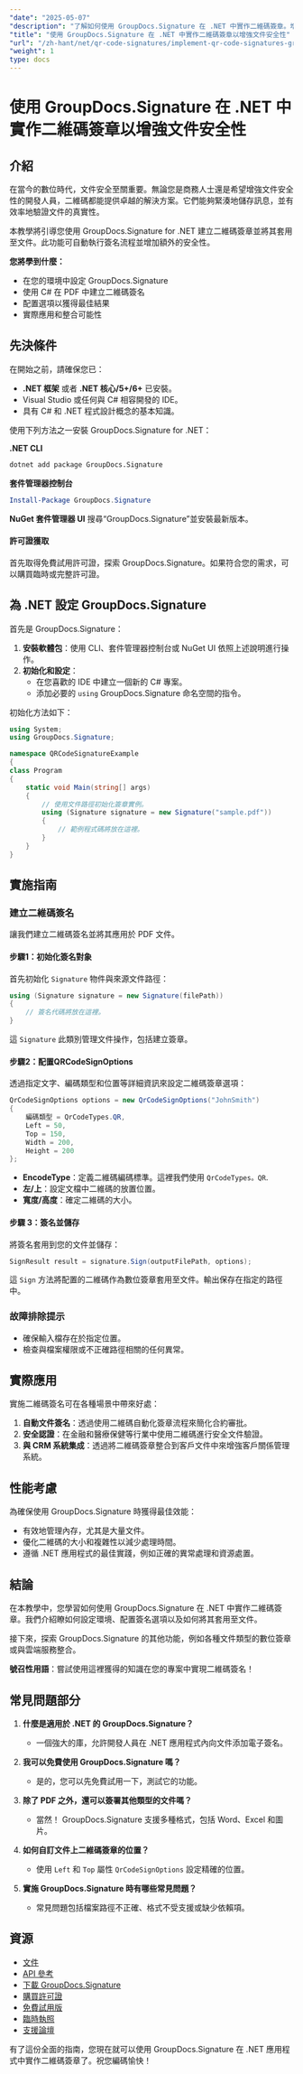 ```yaml
---
"date": "2025-05-07"
"description": "了解如何使用 GroupDocs.Signature 在 .NET 中實作二維碼簽章。增強文件安全性並簡化簽名流程。"
"title": "使用 GroupDocs.Signature 在 .NET 中實作二維碼簽章以增強文件安全性"
"url": "/zh-hant/net/qr-code-signatures/implement-qr-code-signatures-groupdocs-signature-net/"
"weight": 1
type: docs
---
```

# 使用 GroupDocs.Signature 在 .NET 中實作二維碼簽章以增強文件安全性

## 介紹

在當今的數位時代，文件安全至關重要。無論您是商務人士還是希望增強文件安全性的開發人員，二維碼都能提供卓越的解決方案。它們能夠緊湊地儲存訊息，並有效率地驗證文件的真實性。

本教學將引導您使用 GroupDocs.Signature for .NET 建立二維碼簽章並將其套用至文件。此功能可自動執行簽名流程並增加額外的安全性。

**您將學到什麼：**
- 在您的環境中設定 GroupDocs.Signature
- 使用 C# 在 PDF 中建立二維碼簽名
- 配置選項以獲得最佳結果
- 實際應用和整合可能性

## 先決條件

在開始之前，請確保您已：
- **.NET 框架** 或者 **.NET 核心/5+/6+** 已安裝。
- Visual Studio 或任何與 C# 相容開發的 IDE。
- 具有 C# 和 .NET 程式設計概念的基本知識。

使用下列方法之一安裝 GroupDocs.Signature for .NET：

**.NET CLI**
```bash
dotnet add package GroupDocs.Signature
```

**套件管理器控制台**
```powershell
Install-Package GroupDocs.Signature
```

**NuGet 套件管理器 UI**
搜尋“GroupDocs.Signature”並安裝最新版本。

#### 許可證獲取
首先取得免費試用許可證，探索 GroupDocs.Signature。如果符合您的需求，可以購買臨時或完整許可證。

## 為 .NET 設定 GroupDocs.Signature

首先是 GroupDocs.Signature：
1. **安裝軟體包**：使用 CLI、套件管理器控制台或 NuGet UI 依照上述說明進行操作。
2. **初始化和設定**：
   - 在您喜歡的 IDE 中建立一個新的 C# 專案。
   - 添加必要的 `using` GroupDocs.Signature 命名空間的指令。

初始化方法如下：

```csharp
using System;
using GroupDocs.Signature;

namespace QRCodeSignatureExample
{
class Program
{
    static void Main(string[] args)
    {
        // 使用文件路徑初始化簽章實例。
        using (Signature signature = new Signature("sample.pdf"))
        {
            // 範例程式碼將放在這裡。
        }
    }
}
```

## 實施指南

### 建立二維碼簽名

讓我們建立二維碼簽名並將其應用於 PDF 文件。

#### 步驟1：初始化簽名對象
首先初始化 `Signature` 物件與來源文件路徑：

```csharp
using (Signature signature = new Signature(filePath))
{
    // 簽名代碼將放在這裡。
}
```
這 `Signature` 此類別管理文件操作，包括建立簽章。

#### 步驟2：配置QRCodeSignOptions
透過指定文字、編碼類型和位置等詳細資訊來設定二維碼簽章選項：

```csharp
QrCodeSignOptions options = new QrCodeSignOptions("JohnSmith")
{
    編碼類型 = QrCodeTypes.QR,
    Left = 50,
    Top = 150,
    Width = 200,
    Height = 200
};
```
- **EncodeType**：定義二維碼編碼標準。這裡我們使用 `QrCodeTypes。QR`.
- **左/上**：設定文檔中二維碼的放置位置。
- **寬度/高度**：確定二維碼的大小。

#### 步驟 3：簽名並儲存
將簽名套用到您的文件並儲存：

```csharp
SignResult result = signature.Sign(outputFilePath, options);
```
這 `Sign` 方法將配置的二維碼作為數位簽章套用至文件。輸出保存在指定的路徑中。

### 故障排除提示
- 確保輸入檔存在於指定位置。
- 檢查與檔案權限或不正確路徑相關的任何異常。

## 實際應用
實施二維碼簽名可在各種場景中帶來好處：
1. **自動文件簽名**：透過使用二維碼自動化簽章流程來簡化合約審批。
2. **安全認證**：在金融和醫療保健等行業中使用二維碼進行安全文件驗證。
3. **與 CRM 系統集成**：透過將二維碼簽章整合到客戶文件中來增強客戶關係管理系統。

## 性能考慮
為確保使用 GroupDocs.Signature 時獲得最佳效能：
- 有效地管理內存，尤其是大量文件。
- 優化二維碼的大小和複雜性以減少處理時間。
- 遵循 .NET 應用程式的最佳實踐，例如正確的異常處理和資源處置。

## 結論
在本教學中，您學習如何使用 GroupDocs.Signature 在 .NET 中實作二維碼簽章。我們介紹瞭如何設定環境、配置簽名選項以及如何將其套用至文件。 

接下來，探索 GroupDocs.Signature 的其他功能，例如各種文件類型的數位簽章或與雲端服務整合。

**號召性用語**：嘗試使用這裡獲得的知識在您的專案中實現二維碼簽名！

## 常見問題部分

1. **什麼是適用於 .NET 的 GroupDocs.Signature？**
   - 一個強大的庫，允許開發人員在 .NET 應用程式內向文件添加電子簽名。

2. **我可以免費使用 GroupDocs.Signature 嗎？**
   - 是的，您可以先免費試用一下，測試它的功能。

3. **除了 PDF 之外，還可以簽署其他類型的文件嗎？**
   - 當然！ GroupDocs.Signature 支援多種格式，包括 Word、Excel 和圖片。

4. **如何自訂文件上二維碼簽章的位置？**
   - 使用 `Left` 和 `Top` 屬性 `QrCodeSignOptions` 設定精確的位置。

5. **實施 GroupDocs.Signature 時有哪些常見問題？**
   - 常見問題包括檔案路徑不正確、格式不受支援或缺少依賴項。

## 資源
- [文件](https://docs.groupdocs.com/signature/net/)
- [API 參考](https://reference.groupdocs.com/signature/net/)
- [下載 GroupDocs.Signature](https://releases.groupdocs.com/signature/net/)
- [購買許可證](https://purchase.groupdocs.com/buy)
- [免費試用版](https://releases.groupdocs.com/signature/net/)
- [臨時執照](https://purchase.groupdocs.com/temporary-license/)
- [支援論壇](https://forum.groupdocs.com/c/signature/)

有了這份全面的指南，您現在就可以使用 GroupDocs.Signature 在 .NET 應用程式中實作二維碼簽章了。祝您編碼愉快！